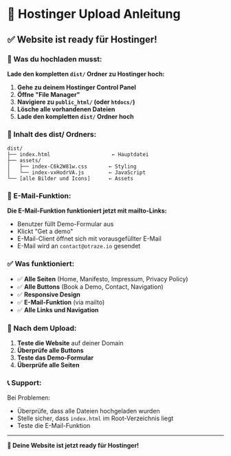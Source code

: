 # 🚀 Hostinger Upload Anleitung

## ✅ Website ist ready für Hostinger!

### 📁 Was du hochladen musst:

**Lade den kompletten `dist/` Ordner zu Hostinger hoch:**

1. **Gehe zu deinem Hostinger Control Panel**
2. **Öffne "File Manager"**
3. **Navigiere zu `public_html/` (oder `htdocs/`)**
4. **Lösche alle vorhandenen Dateien**
5. **Lade den kompletten `dist/` Ordner hoch**

### 📂 Inhalt des dist/ Ordners:

```
dist/
├── index.html                    ← Hauptdatei
├── assets/
│   ├── index-C6k2W81w.css       ← Styling
│   └── index-vxHodrVA.js        ← JavaScript
└── [alle Bilder und Icons]      ← Assets
```

### 🔧 E-Mail-Funktion:

**Die E-Mail-Funktion funktioniert jetzt mit mailto-Links:**
- Benutzer füllt Demo-Formular aus
- Klickt "Get a demo"
- E-Mail-Client öffnet sich mit vorausgefüllter E-Mail
- E-Mail wird an `contact@otraze.io` gesendet

### ✅ Was funktioniert:

- ✅ **Alle Seiten** (Home, Manifesto, Impressum, Privacy Policy)
- ✅ **Alle Buttons** (Book a Demo, Contact, Navigation)
- ✅ **Responsive Design**
- ✅ **E-Mail-Funktion** (via mailto)
- ✅ **Alle Links und Navigation**

### 🎯 Nach dem Upload:

1. **Teste die Website** auf deiner Domain
2. **Überprüfe alle Buttons**
3. **Teste das Demo-Formular**
4. **Überprüfe alle Seiten**

### 📞 Support:

Bei Problemen:
- Überprüfe, dass alle Dateien hochgeladen wurden
- Stelle sicher, dass `index.html` im Root-Verzeichnis liegt
- Teste die E-Mail-Funktion

---

**🎉 Deine Website ist jetzt ready für Hostinger!**
